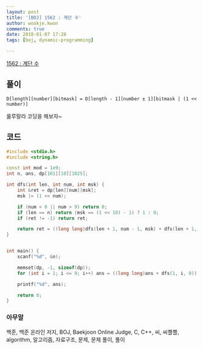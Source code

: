 ```yaml
---
layout: post
title: '[BOJ] 1562 : 계단 수'
author: wookje.kwon
comments: true
date: 2018-01-07 17:28
tags: [boj, dynamic-programming]

---
```


[1562 : 계단 수](https://www.acmicpc.net/problem/1562)

## 풀이

`D[length][number][bitmask] = D[length - 1][number ± 1][bitmask | (1 << number)]`

룰루랄라 코딩을 해보자~

## 코드

```cpp
#include <stdio.h>
#include <string.h>

const int mod = 1e9;
int n, ans, dp[101][10][1025];

int dfs(int len, int num, int msk) {
	int &ret = dp[len][num][msk];
	msk |= (1 << num);

	if (num < 0 || num > 9) return 0;
	if (len == n) return (msk == (1 << 10) - 1) ? 1 : 0;
	if (ret != -1) return ret;

	return ret = ((long long)dfs(len + 1, num - 1, msk) + dfs(len + 1, num + 1, msk)) % mod;
}


int main() {
	scanf("%d", &n);

	memset(dp, -1, sizeof(dp));
	for (int i = 1; i <= 9; i++) ans = ((long long)ans + dfs(1, i, 0)) % mod;

	printf("%d", ans);

	return 0;
}
```

### 아무말  
백준, 백준 온라인 저지, BOJ, Baekjoon Online Judge, C, C++, 씨, 씨쁠쁠, algorithm, 알고리즘, 자료구조, 문제, 문제 풀이, 풀이
